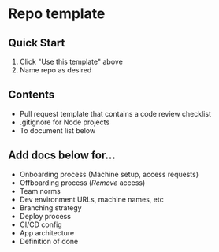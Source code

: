 # Repo template

## Quick Start

1. Click "Use this template" above
1. Name repo as desired

## Contents

- Pull request template that contains a code review checklist
- .gitignore for Node projects
- To document list below

## Add docs below for...

- Onboarding process (Machine setup, access requests)
- Offboarding process (*Remove* access)
- Team norms
- Dev environment URLs, machine names, etc
- Branching strategy
- Deploy process
- CI/CD config
- App architecture
- Definition of done
